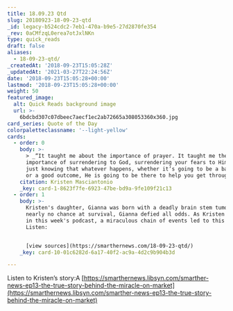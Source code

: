 ```yaml
---
title: 18.09.23 Qtd
slug: 20180923-18-09-23-qtd
_id: legacy-b524cdc2-7eb1-470a-b9e5-27d2870fe354
_rev: 0aCMfzqL0erea7otJxlNKn
type: quick_reads
draft: false
aliases:
  - 18-09-23-qtd/
_createdAt: '2018-09-23T15:05:28Z'
_updatedAt: '2021-03-27T22:24:56Z'
date: '2018-09-23T15:05:28+00:00'
lastmod: '2018-09-23T15:05:28+00:00'
weight: 50
featured_image:
  alt: Quick Reads background image
  url: >-
    6bdcbd307c07dbeec7aecf1ec2ab72665a308053360x360.jpg
card_series: Quote of the Day
colorpaletteclassname: '--light-yellow'
cards:
  - order: 0
    body: >-
      > _“It taught me about the importance of prayer. It taught me the
      importance of surrendering to God, surrendering your fears to Him, and
      just knowing that whatever happens, whether it’s going to be a bad outcome
      or a good outcome, He is going to be there to help you get through it.”_
    citation: Kristen Masciantonio
    _key: card-1-8623f7fe-6923-47be-bd9a-9fe109f21c13
  - order: 1
    body: >-
      Kristen's daughter, Gianna was born with a deadly brain stem tumor. Given
      nearly no chance at survival, Gianna defied all odds. As Kristen describes
      in this week's podcast, a miraculous chain of events led to this outcome.
      Listen:


      [view sources](https://smarthernews.com/18-09-23-qtd/)
    _key: card-10-01c6282d-6a17-40f2-ac9a-4d2c9b904b3d

---
```

Listen to Kristen’s story:A [https://smarthernews.libsyn.com/smarther-news-ep13-the-true-story-behind-the-miracle-on-market](https://smarthernews.libsyn.com/smarther-news-ep13-the-true-story-behind-the-miracle-on-market)